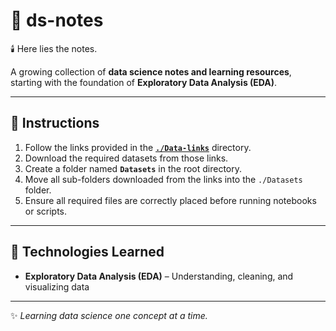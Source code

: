 # 📗 ds-notes

🕯️ Here lies the notes.

A growing collection of **data science notes and learning resources**, starting with the foundation of **Exploratory Data Analysis (EDA)**.

---

## 🧭 Instructions

1. Follow the links provided in the **[`./Data-links`](./Data-links)** directory.
2. Download the required datasets from those links.
3. Create a folder named **`Datasets`** in the root directory.
4. Move all sub-folders downloaded from the links into the `./Datasets` folder.
5. Ensure all required files are correctly placed before running notebooks or scripts.

---

## 🧰 Technologies Learned

- **Exploratory Data Analysis (EDA)** – Understanding, cleaning, and visualizing data

---

✨ *Learning data science one concept at a time.*
